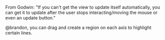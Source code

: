 From Godwin:
"If you can't get the view to update itself automatically, you can get it to update after the user stops interacting/moving the mouse or even an update button."

@brandon, you can drag and create a region on each axis to highlight certain lines. 

